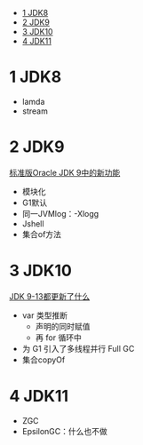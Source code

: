 <!-- TOC -->

- [1 JDK8](#1-jdk8)
- [2 JDK9](#2-jdk9)
- [3 JDK10](#3-jdk10)
- [4 JDK11](#4-jdk11)

<!-- /TOC -->
# 1 JDK8
- lamda
- stream
# 2 JDK9
[标准版Oracle JDK 9中的新功能](https://my.oschina.net/gemron/blog/1541837)
- 模块化
- G1默认
- 同一JVMlog：-Xlogg
- Jshell
- 集合of方法
# 3 JDK10
[JDK 9-13都更新了什么](https://youngxhui.top/2019/11/jdk9-13%E9%83%BD%E6%9B%B4%E6%96%B0%E4%BA%86%E4%BB%80%E4%B9%88/)
- var 类型推断
    - 声明的同时赋值
    - 再 for 循环中
- 为 G1 引入了多线程并行 Full GC
- 集合copyOf
# 4 JDK11
- ZGC
- EpsilonGC：什么也不做